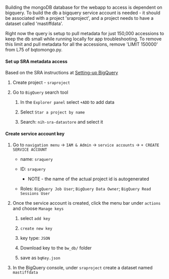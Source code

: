 Building the mongoDB database for the webapp to access is dependent on bigquery.
To build the db a bigquery service account is needed -
it should be associated with a project 'sraproject',
and a project needs to have a dataset called 'mastiffdata'.

Right now the query is setup to pull metadata for just 150,000 accessions to keep the db small
while running locally for app troubleshooting.
To remove this limit and pull metadata for all the accessions,
remove 'LIMIT 150000' from L75 of bqtomongo.py.

#### Set up SRA metadata access

<!-- start sra-metadata-access -->

Based on the SRA instructions at [Setting-up BigQuery](https://www.ncbi.nlm.nih.gov/sra/docs/sra-bigquery/)

1. Create project - `sraproject`

2. Go to `BigQuery` search tool

   1. In the `Explorer panel` select `+ADD` to add data

   2. Select `Star a project by name`

   3. Search: `nih-sra-datastore` and select it

#### Create service account key

1. Go to `navigation menu` -> `IAM & Admin` -> `service accounts` -> `+ CREATE SERVICE ACCOUNT`

   - name: `sraquery`

   - ID: `sraquery`

     - NOTE - the name of the actual project id is autogenerated

   - Roles: `BigQuery Job User`; `BigQuery Data Owner`; `BigQuery Read Sessions User`

2. Once the service account is created, click the menu bar under `actions` and choose `Manage keys`

   1. select `add key`

   2. `create new key`

   3. key type: `JSON`

   4. Download key to the `bw_db/` folder

   5. save as `bqKey.json`

3. In the BigQuery console, under `sraproject` create a dataset named `mastiffdata`

<!-- end sra-metadata-access -->
